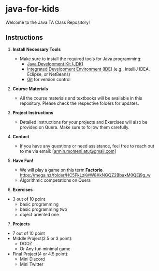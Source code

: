 # java-for-kids

Welcome to the Java TA Class Repository!

## Instructions

1. **Install Necessary Tools**
   - Make sure to install the required tools for Java programming:
     - [Java Development Kit (JDK)](https://www.oracle.com/java/technologies/javase-downloads.html)
     - [Integrated Development Environment (IDE)](https://www.jetbrains.com/idea/) (e.g., IntelliJ IDEA, Eclipse, or NetBeans)
     - [Git](https://git-scm.com/) for version control

2. **Course Materials**
   - All the course materials and textbooks will be available in this repository. Please check the respective folders for updates.

3. **Project Instructions**
   - Detailed instructions for your projects and Exercises will also be provided on Quera. Make sure to follow them carefully.

4. **Contact**
   - If you have any questions or need assistance, feel free to reach out to me via email: [armin.momeni.atu@gmail.com]

5. **Have Fun!**
   - We will play a game on this term **Factorio**. https://mega.nz/folder/HC5FkLzK#W8XkNGQZ2BbaxM0QEj9g_w
   - Algorithmic competations on Quera

6. **Exercises**
- 3 out of 10 point
   - basic programming 
   - basic programming two
   - object oriented one

7. **Projects**
- 7 out of 10 point
- Middle Project(2.5 or 3 point):
   - DOOZ
   - Or Any fun minimal game 
-  Final Project(4 or 4.5 point):
   - Mini Discord
   - Mini Twitter
